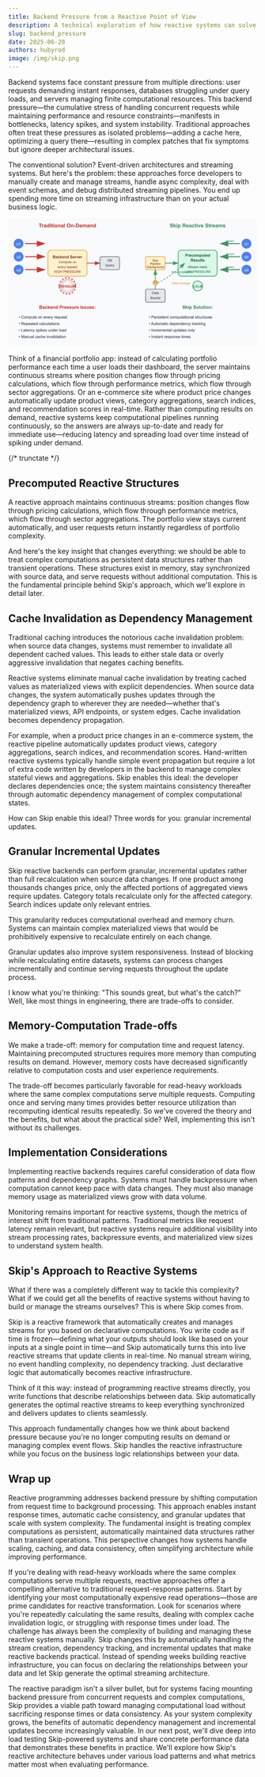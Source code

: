 ```yaml
---
title: Backend Pressure from a Reactive Point of View
description: A technical exploration of how reactive systems can solve backend pressure through persistent computational structures, introducing Skip as a framework that automates the complexity of building such systems.
slug: backend_pressure
date: 2025-06-20
authors: hubyrod
image: /img/skip.png
---
```


Backend systems face constant pressure from multiple directions: user requests demanding instant responses, databases struggling under query loads, and servers managing finite computational resources. This backend pressure—the cumulative stress of handling concurrent requests while maintaining performance and resource constraints—manifests in bottlenecks, latency spikes, and system instability. Traditional approaches often treat these pressures as isolated problems—adding a cache here, optimizing a query there—resulting in complex patches that fix symptoms but ignore deeper architectural issues.

The conventional solution? Event-driven architectures and streaming systems. But here's the problem: these approaches force developers to manually create and manage streams, handle async complexity, deal with event schemas, and debug distributed streaming pipelines. You end up spending more time on streaming infrastructure than on your actual business logic.

![Traditional vs Reactive backend](./assets/backend_pressure_illustration.png)

Think of a financial portfolio app: instead of calculating portfolio performance each time a user loads their dashboard, the server maintains continuous streams where position changes flow through pricing calculations, which flow through performance metrics, which flow through sector aggregations. Or an e-commerce site where product price changes automatically update product views, category aggregations, search indices, and recommendation scores in real-time. Rather than computing results on demand, reactive systems keep computational pipelines running continuously, so the answers are always up-to-date and ready for immediate use—reducing latency and spreading load over time instead of spiking under demand.

{/* trunctate */}

## Precomputed Reactive Structures

A reactive approach maintains continuous streams: position changes flow through pricing calculations, which flow through performance metrics, which flow through sector aggregations. The portfolio view stays current automatically, and user requests return instantly regardless of portfolio complexity.

And here's the key insight that changes everything: we should be able to treat complex computations as persistent data structures rather than transient operations. These structures exist in memory, stay synchronized with source data, and serve requests without additional computation. This is the fundamental principle behind Skip's approach, which we'll explore in detail later.

## Cache Invalidation as Dependency Management

Traditional caching introduces the notorious cache invalidation problem: when source data changes, systems must remember to invalidate all dependent cached values. This leads to either stale data or overly aggressive invalidation that negates caching benefits.

Reactive systems eliminate manual cache invalidation by treating cached values as materialized views with explicit dependencies. When source data changes, the system automatically pushes updates through the dependency graph to wherever they are needed—whether that's materialized views, API endpoints, or system edges. Cache invalidation becomes dependency propagation.

For example, when a product price changes in an e-commerce system, the reactive pipeline automatically updates product views, category aggregations, search indices, and recommendation scores. Hand-written reactive systems typically handle simple event propagation but require a lot of extra code written by developers in the backend to manage complex stateful views and aggregations. Skip enables this ideal: the developer declares dependencies once; the system maintains consistency thereafter through automatic dependency management of complex computational states.

How can Skip enable this ideal? Three words for you: granular incremental updates.

## Granular Incremental Updates

Skip reactive backends can perform granular, incremental updates rather than full recalculation when source data changes. If one product among thousands changes price, only the affected portions of aggregated views require updates. Category totals recalculate only for the affected category. Search indices update only relevant entries.

This granularity reduces computational overhead and memory churn. Systems can maintain complex materialized views that would be prohibitively expensive to recalculate entirely on each change.

Granular updates also improve system responsiveness. Instead of blocking while recalculating entire datasets, systems can process changes incrementally and continue serving requests throughout the update process.

I know what you're thinking: "This sounds great, but what's the catch?" Well, like most things in engineering, there are trade-offs to consider.

## Memory-Computation Trade-offs

We make a trade-off: memory for computation time and request latency. Maintaining precomputed structures requires more memory than computing results on demand. However, memory costs have decreased significantly relative to computation costs and user experience requirements.

The trade-off becomes particularly favorable for read-heavy workloads where the same complex computations serve multiple requests. Computing once and serving many times provides better resource utilization than recomputing identical results repeatedly.
So we've covered the theory and the benefits, but what about the practical side? Well, implementing this isn't without its challenges.

## Implementation Considerations

Implementing reactive backends requires careful consideration of data flow patterns and dependency graphs. Systems must handle backpressure when computation cannot keep pace with data changes. They must also manage memory usage as materialized views grow with data volume.

Monitoring remains important for reactive systems, though the metrics of interest shift from traditional patterns. Traditional metrics like request latency remain relevant, but reactive systems require additional visibility into stream processing rates, backpressure events, and materialized view sizes to understand system health.

## Skip's Approach to Reactive Systems

What if there was a completely different way to tackle this complexity? What if we could get all the benefits of reactive systems without having to build or manage the streams ourselves? This is where Skip comes from.

Skip is a reactive framework that automatically creates and manages streams for you based on declarative computations. You write code as if time is frozen—defining what your outputs should look like based on your inputs at a single point in time—and Skip automatically turns this into live reactive streams that update clients in real-time. No manual stream wiring, no event handling complexity, no dependency tracking. Just declarative logic that automatically becomes reactive infrastructure.

Think of it this way: instead of programming reactive streams directly, you write functions that describe relationships between data. Skip automatically generates the optimal reactive streams to keep everything synchronized and delivers updates to clients seamlessly.

This approach fundamentally changes how we think about backend pressure because you're no longer computing results on demand or managing complex event flows. Skip handles the reactive infrastructure while you focus on the business logic relationships between your data.

## Wrap up

Reactive programming addresses backend pressure by shifting computation from request time to background processing. This approach enables instant response times, automatic cache consistency, and granular updates that scale with system complexity.
The fundamental insight is treating complex computations as persistent, automatically maintained data structures rather than transient operations. This perspective changes how systems handle scaling, caching, and data consistency, often simplifying architecture while improving performance.

If you're dealing with read-heavy workloads where the same complex computations serve multiple requests, reactive approaches offer a compelling alternative to traditional request-response patterns. Start by identifying your most computationally expensive read operations—those are prime candidates for reactive transformation. Look for scenarios where you're repeatedly calculating the same results, dealing with complex cache invalidation logic, or struggling with response times under load.
The challenge has always been the complexity of building and managing these reactive systems manually. Skip changes this by automatically handling the stream creation, dependency tracking, and incremental updates that make reactive backends practical. Instead of spending weeks building reactive infrastructure, you can focus on declaring the relationships between your data and let Skip generate the optimal streaming architecture.

The reactive paradigm isn't a silver bullet, but for systems facing mounting backend pressure from concurrent requests and complex computations, Skip provides a viable path toward managing computational load without sacrificing response times or data consistency. As your system complexity grows, the benefits of automatic dependency management and incremental updates become increasingly valuable.
In our next post, we'll dive deep into load testing Skip-powered systems and share concrete performance data that demonstrates these benefits in practice. We'll explore how Skip's reactive architecture behaves under various load patterns and what metrics matter most when evaluating performance.


